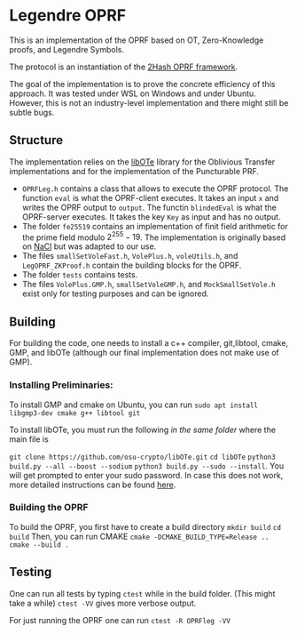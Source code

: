 # Legendre OPRF
This is an implementation of the OPRF based on OT, Zero-Knowledge proofs, and Legendre Symbols.

The protocol is an instantiation of the [2Hash OPRF framework](https://eprint.iacr.org/2024/450.pdf).

The goal of the implementation is to prove the concrete efficiency of this approach. It was tested under WSL on Windows and under Ubuntu. However, this is not an industry-level implementation and there might still be subtle bugs.

## Structure
The implementation relies on the [libOTe](https://github.com/osu-crypto/libOTe) library for the Oblivious Transfer implementations and for the implementation of the Puncturable PRF.
 - `OPRFLeg.h` contains a class that allows to execute the OPRF protocol. The function `eval` is what the OPRF-client executes. It takes an input `x` and writes the OPRF output to `output`. The functin `blindedEval` is what the OPRF-server executes. It takes the key `Key` as input and has no output.
 - The folder `fe25519` contains an implementation of finit field arithmetic for the prime field modulo $2^{255}-19$. The implementation is originally based on [NaCl](https://nacl.cr.yp.to/install.html) but was adapted to our use.
 - The files `smallSetVoleFast.h`, `VolePlus.h`, `voleUtils.h`, and `LegOPRF_ZKProof.h` contain the building blocks for the OPRF.
 - The folder `tests` contains tests.
 - The files `VolePlus.GMP.h`, `smallSetVoleGMP.h`, and `MockSmallSetVole.h` exist only for testing purposes and can be ignored.

## Building
For building the code, one needs to install a c++ compiler, git,libtool, cmake, GMP, and libOTe (although our final implementation does not make use of GMP).

### Installing Preliminaries:
To install GMP and cmake on Ubuntu, you can run
`sudo apt install libgmp3-dev cmake g++ libtool git`

To install libOTe, you must run the following *in the same folder* where the main file is

`git clone https://github.com/osu-crypto/libOTe.git`
`cd libOTe`
`python3 build.py --all --boost --sodium`
`python3 build.py --sudo --install`. You will get prompted to enter your sudo password.
In case this does not work, more detailed instructions can be found [here](https://github.com/osu-crypto/libOTe).

### Building the OPRF
To build the OPRF, you first have to create a build directory
`mkdir build`
`cd build`
Then, you can run CMAKE
`cmake -DCMAKE_BUILD_TYPE=Release ..`
`cmake --build .`


## Testing
One can run all tests by typing 
`ctest` while in the build folder. (This might take a while)
`ctest -VV` gives more verbose output.

For just running the OPRF one can run
`ctest -R OPRFleg -VV`
